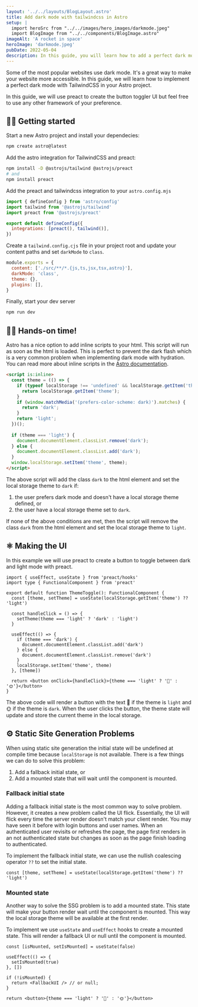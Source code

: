 ```yaml
---
layout: '../../layouts/BlogLayout.astro'
title: Add dark mode with tailwindcss in Astro
setup: |
  import heroSrc from "../../images/hero_images/darkmode.jpeg"
  import BlogImage from "../../components/BlogImage.astro"
imageAlt: 'A rocket in space'
heroImage: 'darkmode.jpeg'
pubDate: 2022-05-04
description: In this guide, you will learn how to add a perfect dark mode to your Astro project 🚀 using TailwindCSS.
---
```


<BlogImage src={heroSrc} alt={frontmatter.imageAlt} slot="heroImg" loading="eager" />

Some of the most popular websites use dark mode. It's a great way to make your
website more accessible. In this guide, we will learn how to implement a perfect
dark mode with TailwindCSS in your Astro project.

In this guide, we will use preact to create the button toggler UI but feel free
to use any other framework of your preference.

## 🧑‍💻 Getting started

Start a new Astro project and install your dependecies:

```bash
npm create astro@latest
```

Add the astro integration for TailwindCSS and preact:

```bash
npm install -D @astrojs/tailwind @astrojs/preact
# and
npm install preact
```

Add the preact and tailwindcss integration to your `astro.config.mjs`

```js
import { defineConfig } from 'astro/config'
import tailwind from '@astrojs/tailwind'
import preact from '@astrojs/preact'

export default defineConfig({
  integrations: [preact(), tailwind()],
})
```

Create a `tailwind.config.cjs` file in your project root and update your content
paths and set `darkMode` to `class`.

```js
module.exports = {
  content: ['./src/**/*.{js,ts,jsx,tsx,astro}'],
  darkMode: 'class',
  theme: {},
  plugins: [],
}
```

Finally, start your dev server

```bash
npm run dev
```

## 👩‍🚀 Hands-on time!

Astro has a nice option to add inline scripts to your html. This script will run
as soon as the html is loaded. This is perfect to prevent the dark flash which
is a very common problem when implementing dark mode with hydration. You can
read more about inline scripts in the
[Astro documentation](https://docs.astro.build/en/reference/directives-reference/#isinline).

```html
<script is:inline>
  const theme = (() => {
    if (typeof localStorage !== 'undefined' && localStorage.getItem('theme')) {
      return localStorage.getItem('theme');
    }
    if (window.matchMedia('(prefers-color-scheme: dark)').matches) {
      return 'dark';
    }
    return 'light';
  })();
      
  if (theme === 'light') {
    document.documentElement.classList.remove('dark');
  } else {
    document.documentElement.classList.add('dark');
  }
  window.localStorage.setItem('theme', theme);
</script>
```

The above script will add the class `dark` to the html element and set the local
storage theme to `dark` if:

1. the user prefers dark mode and doesn't have a local storage theme defined, or
2. the user have a local storage theme set to `dark`.

If none of the above conditions are met, then the script will remove the class
`dark` from the html element and set the local storage theme to `light`.

## ⚛️ Making the UI

In this example we will use preact to create a button to toggle between dark and
light mode with preact.

```tsx
import { useEffect, useState } from 'preact/hooks'
import type { FunctionalComponent } from 'preact'

export default function ThemeToggle(): FunctionalComponent {
  const [theme, setTheme] = useState(localStorage.getItem('theme') ?? 'light')

  const handleClick = () => {
    setTheme(theme === 'light' ? 'dark' : 'light')
  }

  useEffect(() => {
    if (theme === 'dark') {
      document.documentElement.classList.add('dark')
    } else {
      document.documentElement.classList.remove('dark')
    }
    localStorage.setItem('theme', theme)
  }, [theme])

  return <button onClick={handleClick}>{theme === 'light' ? '🌙' : '🌞'}</button>
}
```

The above code will render a button with the text 🌙 if the theme is `light` and
🌞 if the theme is `dark`. When the user clicks the button, the theme state will
update and store the current theme in the local storage.

## ⚙️ Static Site Generation Problems

When using static site generation the initial state will be undefined at compile
time because `localStorage` is not available. There is a few things we can do to
solve this problem:

1. Add a fallback initial state, or
2. Add a mounted state that will wait until the component is mounted.

### Fallback initial state

Adding a fallback initial state is the most common way to solve problem.
However, it creates a new problem called the UI flick. Essentially, the UI will
flick every time the server render doesn't match your client render. You may
have seen it before with login buttons and user names. When an authenticated
user revisits or refreshes the page, the page first renders in an not
authenticated state but changes as soon as the page finish loading to
authenticated.

To implement the fallback initial state, we can use the nullish coalescing
operator `??` to set the initial state.

```tsx
const [theme, setTheme] = useState(localStorage.getItem('theme') ?? 'light')
```

### Mounted state

Another way to solve the SSG problem is to add a mounted state. This state will
make your button render wait until the component is mounted. This way the local
storage theme will be available at the first render.

To implement we use `useState` and `useEffect` hooks to create a mounted state.
This will render a fallback UI or null until the component is mounted.

```tsx
const [isMounted, setIsMounted] = useState(false)

useEffect(() => {
  setIsMounted(true)
}, [])

if (!isMounted) {
  return <FallbackUI /> // or null;
}

return <button>{theme === 'light' ? '🌙' : '🌞'}</button>
```
